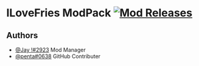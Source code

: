 # ILoveFries ModPack [![Mod Releases](https://img.shields.io/github/v/release/pentagotherpes/ILoveFries-Mods-?label=Releases)](https://github.com/pentagotherpes/ILoveFries-Mods-/releases/tag/Alpha)



## Authors
- [@Jay !#2923](https://discord.gg/~~~~~~~~) Mod Manager
- [@penta#0638](https://discord.gg/~~~~~~~~) GitHub Contributer
